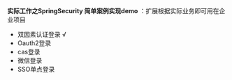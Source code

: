 **实际工作之SpringSecurity 简单案例实现demo** ：扩展根据实际业务即可用在企业项目
- 双因素认证登录 √
- Oauth2登录
- cas登录
- 微信登录
- SSO单点登录
